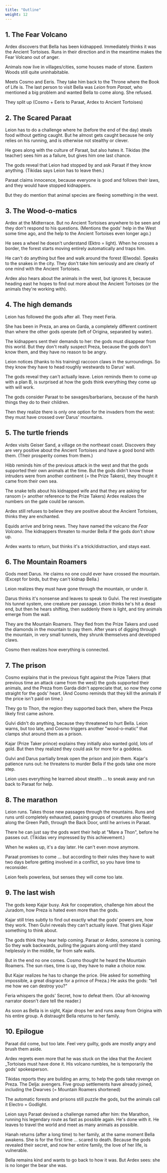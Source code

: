 ```yaml
---
title: "Outline"
weight: 12
---
```


## 1. The Fear Volcano
Ardex discovers that Bella has been kidnapped. Immediately thinks it was the Ancient Tortoises. Runs in their direction and in the meantime makes the Fear Volcano out of anger.

Animals now live in villages/cities, some houses made of stone. Eastern Woods still quite uninhabitable.

Meets Cosmo and Eeris. They take him back to the Throne where the Book of Life is. The last person to visit Bella was _Leion_ from _Paraat_, who mentioned a big problem and wanted Bella to come along. She refused.

They split up (Cosmo + Eeris to Paraat, Ardex to Ancient Tortoises)

## 2. The Scared Paraat
Leion has to do a challenge where he (before the end of the day) steals food without getting caught. But he almost gets caught because he only relies on his running, and is otherwise not stealthy or clever.

He goes along with the culture of Paraat, but also hates it. Tikidas (the teacher) sees him as a failure, but gives him one last chance.

The gods reveal that Leion had stopped by and ask Paraat if they know anything. (Tikidas says Leion has to leave then.)

Paraat claims innocence, because everyone is good and follows their laws, and they would have stopped kidnappers.

But they do mention that animal species are fleeing something in the west.

## 3. The Wood-o-matics
Ardex at the Midterrace. But no Ancient Tortoises anywhere to be seen and they don't respond to his questions. (Mentions the gods' help in the West some time ago, and the help to the Ancient Tortoises even longer ago.)

He sees a wheel he doesn't understand (Ektro = light). When he crosses a border, the forest starts moving entirely automatically and traps him.

He can't do anything but flee and walk around the forest (Elwoda). Speaks to the snakes in the city. They don't take him seriously and are clearly of one mind with the Ancient Tortoises.

Ardex also hears about the animals in the west, but ignores it, because heading east he hopes to find out more about the Ancient Tortoises (or the animals they're working with).

## 4. The high demands
Leion has followed the gods after all. They meet Feria.

She has been in Preza, an area on Garda, a completely different continent than where the other gods operate (left of Origina, separated by water).

The kidnappers sent their demands to her: the gods must disappear from this world. But they don't really suspect Preza, because the gods don't know them, and they have no reason to be angry.

Leion notices (thanks to his training) raccoon claws in the surroundings. So they know they have to head roughly westwards to Darus' wall.

The gods reveal they can't actually leave. Leion reminds them to come up with a plan B, is surprised at how the gods think everything they come up with will work.

The gods consider Paraat to be savages/barbarians, because of the harsh things they do to their children.

Then they realize there is only one option for the invaders from the west: they must have crossed over Darus' mountains.

## 5. The turtle friends
Ardex visits Geiser Sand, a village on the northeast coast. Discovers they are very positive about the Ancient Tortoises and have a good bond with them. (Their prosperity comes from them.)

Hibb reminds him of the previous attack in the west and that the gods supported their own animals at the time. But the gods didn't know those intruders were from another continent (= the Prize Takers), they thought it came from their own sea.

The snake tells about his kidnapped wife and that they are asking for ransom (= another reference to the Prize Takers) Ardex realizes the numbers on the gate could be ransom.

Ardex still refuses to believe they are positive about the Ancient Tortoises, thinks they are enchanted.

Equids arrive and bring news. They have named the volcano the _Fear Volcano_. The kidnappers threaten to murder Bella if the gods don't show up.

Ardex wants to return, but thinks it's a trick/distraction, and stays east.

## 6. The Mountain Roamers
Gods meet Darus. He claims no one could ever have crossed the mountain. (Except for birds, but they can't kidnap Bella.)

Leion realizes they must have gone through the mountain, or under it.

Darus thinks it's nonsense and leaves to speak to Gulvi. The rest investigate his tunnel system, one creature per passage. Leion thinks he's hit a dead end, but then he hears shifting, then suddenly there is light, and tiny animals emerge from the wall.

They are the Mountain Roamers. They fled from the Prize Takers and used the diamonds in the mountain to pay them. After years of digging through the mountain, in very small tunnels, they shrunk themselves and developed claws.

Cosmo then realizes how everything is connected.

## 7. The prison
Cosmo explains that in the previous fight against the Prize Takers (that previous time an attack came from the west) the gods supported their animals, and the Preza from Garda didn't appreciate that, so now they come straight for the gods' heart. (And Cosmo reminds that they kill the animals if the price isn't paid on time.)

They go to Thon, the region they supported back then, where the Preza likely first came ashore.

Gulvi didn't do anything, because they threatened to hurt Bella. Leion warns, but too late, and Cosmo triggers another "wood-o-matic" that clamps shut around them as a prison.

Kajar (Prize Taker prince) explains they initially also wanted gold, lots of gold. But then they realized they could ask for more for a goddess.

Gulvi and Darus partially break open the prison and join them. Kajar's patience runs out: he threatens to murder Bella if the gods take one more step.

Leion uses everything he learned about stealth ... to sneak away and run back to Paraat for help.

## 8. The marathon
Leion runs. Takes those new passages through the mountains. Runs and runs until completely exhausted, passing groups of creatures also fleeing along the Green Path, through the Back Door, until he arrives in Paraat.

There he can just say the gods want their help at "Mare a Thon", before he passes out. (Tikidas very impressed by this achievement.)

When he wakes up, it's a day later. He can't even move anymore.

Paraat promises to come ... but according to their rules they have to wait two days before getting involved in a conflict, so you have time to reconsider.

Leion feels powerless, but senses they will come too late.

## 9. The last wish
The gods keep Kajar busy. Ask for cooperation, challenge him about the Juradom, how Preza is hated even more than the gods.

Kajar still tries subtly to find out exactly what the gods' powers are, how they work. Then Gulvi reveals they can't actually leave. That gives Kajar something to think about.

The gods think they hear help coming. Paraat or Ardex, someone is coming. So they walk backwards, pulling the jaguars along until they stand helplessly in the middle, far from safe walls.

But in the end no one comes. Cosmo thought he heard the Mountain Roamers. The sun rises, time is up, they have to make a choice now.

But Kajar realizes he has to change the price. (He asked for something impossible, a great disgrace for a prince of Preza.) He asks the gods: "tell me how we can destroy you?"

Feria whispers the gods' Secret, how to defeat them. (Our all-knowing narrator doesn't dare tell the reader.)

As soon as Bella is in sight, Kajar drops her and runs away from Origina with his entire group. A distraught Bella returns to her family.

## 10. Epilogue
Paraat did come, but too late. Feel very guilty, gods are mostly angry and brush them aside.

Ardex regrets even more that he was stuck on the idea that the Ancient _Tortoises must have done it. His volcano rumbles, he is temporarily the gods' spokesperson.

Tikidas reports they are building an army, to help the gods take revenge on Preza. The Delja: avengers. Five group settlements have already joined, including the Dwarves (= Mountain Roamers shortened)

The automatic forests and prisons still puzzle the gods, but the animals call it Electro = Godlight.

Leion says Paraat devised a challenge named after him: the Marathon, running his legendary route as fast as possible again. He's done with it. He leaves to travel the world and meet as many animals as possible.

Hanah returns (after a long time) to her family, at the same moment Bella awakens. She is for the first time ... scared to death. Because the gods revealed their secret, and now her entire family, the love of her life, is vulnerable.

Bella remains kind and wants to go back to how it was. But Ardex sees: she is no longer the bear she was.


